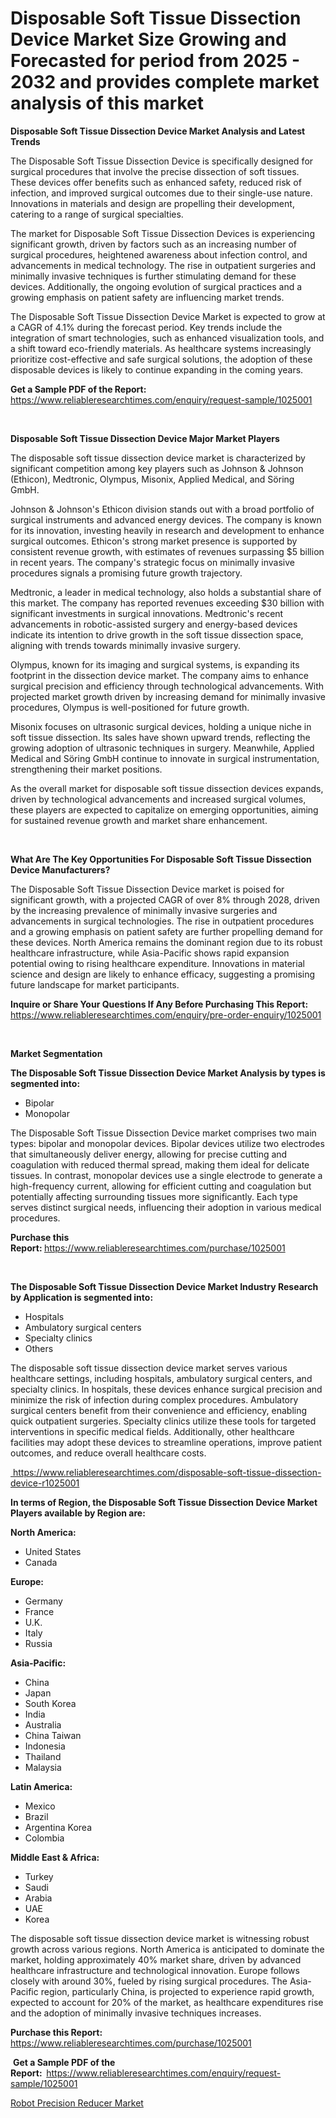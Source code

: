 <p><h1>Disposable Soft Tissue Dissection Device Market Size Growing and Forecasted for period from 2025 - 2032 and provides complete market analysis of this market</h1></p><p><strong>Disposable Soft Tissue Dissection Device Market Analysis and Latest Trends</strong></p>
<p><p>The Disposable Soft Tissue Dissection Device is specifically designed for surgical procedures that involve the precise dissection of soft tissues. These devices offer benefits such as enhanced safety, reduced risk of infection, and improved surgical outcomes due to their single-use nature. Innovations in materials and design are propelling their development, catering to a range of surgical specialties.</p><p>The market for Disposable Soft Tissue Dissection Devices is experiencing significant growth, driven by factors such as an increasing number of surgical procedures, heightened awareness about infection control, and advancements in medical technology. The rise in outpatient surgeries and minimally invasive techniques is further stimulating demand for these devices. Additionally, the ongoing evolution of surgical practices and a growing emphasis on patient safety are influencing market trends.</p><p>The Disposable Soft Tissue Dissection Device Market is expected to grow at a CAGR of 4.1% during the forecast period. Key trends include the integration of smart technologies, such as enhanced visualization tools, and a shift toward eco-friendly materials. As healthcare systems increasingly prioritize cost-effective and safe surgical solutions, the adoption of these disposable devices is likely to continue expanding in the coming years.</p></p>
<p><strong>Get a Sample PDF of the Report:&nbsp;</strong> <a href="https://www.reliableresearchtimes.com/enquiry/request-sample/1025001?utm_campaign=3227&utm_medium=2&utm_source=Github&utm_content=ia&utm_term=22032025&utm_id=disposable-soft-tissue-dissection-device">https://www.reliableresearchtimes.com/enquiry/request-sample/1025001</a></p>
<p>&nbsp;</p>
<p><strong>Disposable Soft Tissue Dissection Device Major Market Players</strong></p>
<p><p>The disposable soft tissue dissection device market is characterized by significant competition among key players such as Johnson & Johnson (Ethicon), Medtronic, Olympus, Misonix, Applied Medical, and Söring GmbH. </p><p>Johnson & Johnson's Ethicon division stands out with a broad portfolio of surgical instruments and advanced energy devices. The company is known for its innovation, investing heavily in research and development to enhance surgical outcomes. Ethicon's strong market presence is supported by consistent revenue growth, with estimates of revenues surpassing $5 billion in recent years. The company's strategic focus on minimally invasive procedures signals a promising future growth trajectory.</p><p>Medtronic, a leader in medical technology, also holds a substantial share of this market. The company has reported revenues exceeding $30 billion with significant investments in surgical innovations. Medtronic's recent advancements in robotic-assisted surgery and energy-based devices indicate its intention to drive growth in the soft tissue dissection space, aligning with trends towards minimally invasive surgery.</p><p>Olympus, known for its imaging and surgical systems, is expanding its footprint in the dissection device market. The company aims to enhance surgical precision and efficiency through technological advancements. With projected market growth driven by increasing demand for minimally invasive procedures, Olympus is well-positioned for future growth.</p><p>Misonix focuses on ultrasonic surgical devices, holding a unique niche in soft tissue dissection. Its sales have shown upward trends, reflecting the growing adoption of ultrasonic techniques in surgery. Meanwhile, Applied Medical and Söring GmbH continue to innovate in surgical instrumentation, strengthening their market positions.</p><p>As the overall market for disposable soft tissue dissection devices expands, driven by technological advancements and increased surgical volumes, these players are expected to capitalize on emerging opportunities, aiming for sustained revenue growth and market share enhancement.</p></p>
<p>&nbsp;</p>
<p><strong>What Are The Key Opportunities For Disposable Soft Tissue Dissection Device Manufacturers?</strong></p>
<p><p>The Disposable Soft Tissue Dissection Device market is poised for significant growth, with a projected CAGR of over 8% through 2028, driven by the increasing prevalence of minimally invasive surgeries and advancements in surgical technologies. The rise in outpatient procedures and a growing emphasis on patient safety are further propelling demand for these devices. North America remains the dominant region due to its robust healthcare infrastructure, while Asia-Pacific shows rapid expansion potential owing to rising healthcare expenditure. Innovations in material science and design are likely to enhance efficacy, suggesting a promising future landscape for market participants.</p></p>
<p><strong>Inquire or Share Your Questions If Any Before Purchasing This Report:</strong> <a href="https://www.reliableresearchtimes.com/enquiry/pre-order-enquiry/1025001?utm_campaign=3227&utm_medium=2&utm_source=Github&utm_content=ia&utm_term=22032025&utm_id=disposable-soft-tissue-dissection-device">https://www.reliableresearchtimes.com/enquiry/pre-order-enquiry/1025001</a></p>
<p>&nbsp;</p>
<p><strong>Market Segmentation</strong></p>
<p><strong>The Disposable Soft Tissue Dissection Device Market Analysis by types is segmented into:</strong></p>
<p><ul><li>Bipolar</li><li>Monopolar</li></ul></p>
<p><p>The Disposable Soft Tissue Dissection Device market comprises two main types: bipolar and monopolar devices. Bipolar devices utilize two electrodes that simultaneously deliver energy, allowing for precise cutting and coagulation with reduced thermal spread, making them ideal for delicate tissues. In contrast, monopolar devices use a single electrode to generate a high-frequency current, allowing for efficient cutting and coagulation but potentially affecting surrounding tissues more significantly. Each type serves distinct surgical needs, influencing their adoption in various medical procedures.</p></p>
<p><strong>Purchase this Report:&nbsp;</strong><a href="https://www.reliableresearchtimes.com/purchase/1025001?utm_campaign=3227&utm_medium=2&utm_source=Github&utm_content=ia&utm_term=22032025&utm_id=disposable-soft-tissue-dissection-device">https://www.reliableresearchtimes.com/purchase/1025001</a></p>
<p>&nbsp;</p>
<p><strong>The Disposable Soft Tissue Dissection Device Market Industry Research by Application is segmented into:</strong></p>
<p><ul><li>Hospitals</li><li>Ambulatory surgical centers</li><li>Specialty clinics</li><li>Others</li></ul></p>
<p><p>The disposable soft tissue dissection device market serves various healthcare settings, including hospitals, ambulatory surgical centers, and specialty clinics. In hospitals, these devices enhance surgical precision and minimize the risk of infection during complex procedures. Ambulatory surgical centers benefit from their convenience and efficiency, enabling quick outpatient surgeries. Specialty clinics utilize these tools for targeted interventions in specific medical fields. Additionally, other healthcare facilities may adopt these devices to streamline operations, improve patient outcomes, and reduce overall healthcare costs.</p></p>
<p><a href="https://www.reliableresearchtimes.com/disposable-soft-tissue-dissection-device-r1025001?utm_campaign=3227&utm_medium=2&utm_source=Github&utm_content=ia&utm_term=22032025&utm_id=disposable-soft-tissue-dissection-device">&nbsp;https://www.reliableresearchtimes.com/disposable-soft-tissue-dissection-device-r1025001</a></p>
<p><strong>In terms of Region, the Disposable Soft Tissue Dissection Device Market Players available by Region are:</strong></p>
<p>
    <p> <strong> North America: </strong>
        <ul>
            <li>United States</li>
            <li>Canada</li>
        </ul>
        </p> 
    <p> <strong> Europe: </strong>
        <ul>
            <li>Germany</li>
            <li>France</li>
            <li>U.K.</li>
            <li>Italy</li>
            <li>Russia</li>
        </ul>
        </p> 
    <p> <strong> Asia-Pacific: </strong>
        <ul>
            <li>China</li>
            <li>Japan</li>
            <li>South Korea</li>
            <li>India</li>
            <li>Australia</li>
            <li>China Taiwan</li>
            <li>Indonesia</li>
            <li>Thailand</li>
            <li>Malaysia</li>
        </ul>
        </p> 
    <p> <strong> Latin America: </strong>
        <ul>
            <li>Mexico</li>
            <li>Brazil</li>
            <li>Argentina Korea</li>
            <li>Colombia</li>
        </ul>
        </p> 
    <p> <strong> Middle East & Africa: </strong>
        <ul>
            <li>Turkey</li>
            <li>Saudi</li>
            <li>Arabia</li>
            <li>UAE</li>
            <li>Korea</li>
        </ul>
    </p>
    </p>
<p><p>The disposable soft tissue dissection device market is witnessing robust growth across various regions. North America is anticipated to dominate the market, holding approximately 40% market share, driven by advanced healthcare infrastructure and technological innovation. Europe follows closely with around 30%, fueled by rising surgical procedures. The Asia-Pacific region, particularly China, is projected to experience rapid growth, expected to account for 20% of the market, as healthcare expenditures rise and the adoption of minimally invasive techniques increases.</p></p>
<p><strong>Purchase this Report: </strong><a href="https://www.reliableresearchtimes.com/purchase/1025001?utm_campaign=3227&utm_medium=2&utm_source=Github&utm_content=ia&utm_term=22032025&utm_id=disposable-soft-tissue-dissection-device">https://www.reliableresearchtimes.com/purchase/1025001</a></p>
<p>&nbsp;<strong>Get a Sample PDF of the Report:&nbsp;&nbsp;</strong><a href="https://www.reliableresearchtimes.com/enquiry/request-sample/1025001?utm_campaign=3227&utm_medium=2&utm_source=Github&utm_content=ia&utm_term=22032025&utm_id=disposable-soft-tissue-dissection-device">https://www.reliableresearchtimes.com/enquiry/request-sample/1025001</a></p>
<p><strong></strong></p>
<p><p><a href="https://github.com/jolinolooman/Market-Research-Report-List-1/blob/main/robot-precision-reducer-market.md?utm_campaign=3227&utm_medium=2&utm_source=Github&utm_content=ia&utm_term=22032025&utm_id=disposable-soft-tissue-dissection-device">Robot Precision Reducer Market</a></p></p>